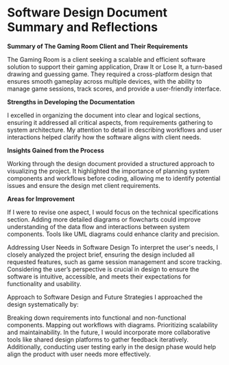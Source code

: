 # Software Design Document Summary and Reflections

**Summary of The Gaming Room Client and Their Requirements**

The Gaming Room is a client seeking a scalable and efficient software solution to support their gaming application, Draw It or Lose It, a turn-based drawing and guessing game. They required a cross-platform design that ensures smooth gameplay across multiple devices, with the ability to manage game sessions, track scores, and provide a user-friendly interface.

**Strengths in Developing the Documentation**

I excelled in organizing the document into clear and logical sections, ensuring it addressed all critical aspects, from requirements gathering to system architecture. My attention to detail in describing workflows and user interactions helped clarify how the software aligns with client needs.

**Insights Gained from the Process**

Working through the design document provided a structured approach to visualizing the project. It highlighted the importance of planning system components and workflows before coding, allowing me to identify potential issues and ensure the design met client requirements.

**Areas for Improvement**

If I were to revise one aspect, I would focus on the technical specifications section. Adding more detailed diagrams or flowcharts could improve understanding of the data flow and interactions between system components. Tools like UML diagrams could enhance clarity and precision.

Addressing User Needs in Software Design
To interpret the user's needs, I closely analyzed the project brief, ensuring the design included all requested features, such as game session management and score tracking. Considering the user’s perspective is crucial in design to ensure the software is intuitive, accessible, and meets their expectations for functionality and usability.

Approach to Software Design and Future Strategies
I approached the design systematically by:

Breaking down requirements into functional and non-functional components.
Mapping out workflows with diagrams.
Prioritizing scalability and maintainability.
In the future, I would incorporate more collaborative tools like shared design platforms to gather feedback iteratively. Additionally, conducting user testing early in the design phase would help align the product with user needs more effectively.
